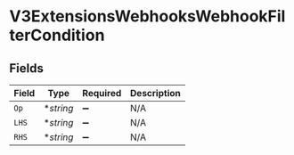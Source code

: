 # V3ExtensionsWebhooksWebhookFilterCondition


## Fields

| Field              | Type               | Required           | Description        |
| ------------------ | ------------------ | ------------------ | ------------------ |
| `Op`               | **string*          | :heavy_minus_sign: | N/A                |
| `LHS`              | **string*          | :heavy_minus_sign: | N/A                |
| `RHS`              | **string*          | :heavy_minus_sign: | N/A                |